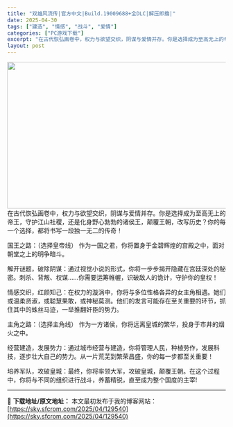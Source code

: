 ```yaml
---
title: "双雄风流传|官方中文|Build.19009688+全DLC|解压即撸|"
date: 2025-04-30
tags: ["建造", "情感", "战斗", "爱情"]
categories: ["PC游戏下载"]
excerpt: "在古代恢弘画卷中，权力与欲望交织，阴谋与爱情并存。你是选择成为至高无上的帝王，守护江山社稷，还是化身野心勃勃的诸侯王，颠覆王朝，改写历史？你的每一个选择，都将书写一段独一无二的传奇！ 国王之路：（选择皇帝线） 作为一国之君，你将置身于金碧辉煌的宫殿之中，面对朝堂之上的明争暗斗。 解开谜题，破除阴谋：&hellip;"
layout: post
---
```


<img class="aligncenter size-full wp-image-129531" src="https://sky.sfcrom.com/wp-content/uploads/2025/04/2025043005533911.webp" alt="" width="600" height="338" />
在古代恢弘画卷中，权力与欲望交织，阴谋与爱情并存。你是选择成为至高无上的帝王，守护江山社稷，还是化身野心勃勃的诸侯王，颠覆王朝，改写历史？你的每一个选择，都将书写一段独一无二的传奇！

国王之路：（选择皇帝线）
作为一国之君，你将置身于金碧辉煌的宫殿之中，面对朝堂之上的明争暗斗。

解开谜题，破除阴谋：通过视觉小说的形式，你将一步步揭开隐藏在宫廷深处的秘密。刺杀、背叛、权谋……你需要运筹帷幄，识破敌人的诡计，守护你的皇权！

情感交织，红颜知己：在权力的漩涡中，你将与多位性格各异的女主角相遇。她们或温柔贤淑，或聪慧果敢，或神秘莫测。他们的发言可能存在至关重要的环节，抓住其中的蛛丝马迹，一举推翻奸臣的势力。

主角之路：（选择主角线）
作为一方诸侯，你将远离皇城的繁华，投身于市井的烟火之中。

经营建造，发展势力：通过城市经营与建造，你将管理人民，种植劳作，发展科技，逐步壮大自己的势力。从一片荒芜到繁荣昌盛，你的每一步都至关重要！

培养军队，攻破皇城：最终，你将率领大军，攻破皇城，颠覆王朝。在这个过程中，你将与不同的组织进行战斗，养蓄精锐，直至成为整个国度的主宰!

---
📖 **下载地址/原文地址：** 本文最初发布于我的博客网站：[https://sky.sfcrom.com/2025/04/129540](https://sky.sfcrom.com/2025/04/129540)
